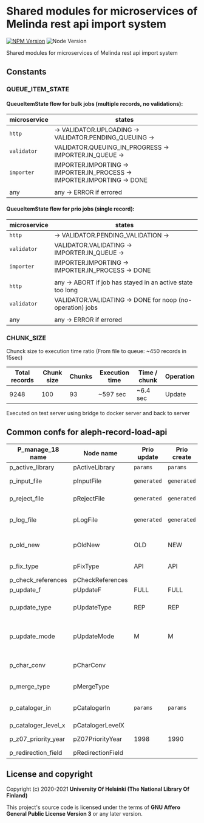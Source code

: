 # Shared modules for microservices of Melinda rest api import system
[![NPM Version](https://img.shields.io/npm/v/@natlibfi/melinda-rest-api-commons.svg)](https://npmjs.org/package/@natlibfi/melinda-rest-api-commons)
![Node Version](https://img.shields.io/node/v/@natlibfi/melinda-rest-api-commons.svg)

Shared modules for microservices of Melinda rest api import system

## Constants

### QUEUE_ITEM_STATE

#### QueueItemState flow for bulk jobs (multiple records, no validations):

|microservice | states                                                                   |
|-------------| -------------------------------------------------------------------------|
|`http`       | -> VALIDATOR.UPLOADING -> VALIDATOR.PENDING_QUEUING ->                  |
|`validator`  | VALIDATOR.QUEUING_IN_PROGRESS -> IMPORTER.IN_QUEUE ->                   |
|`importer`   | IMPORTER.IMPORTING -> IMPORTER.IN_PROCESS -> IMPORTER.IMPORTING -> DONE  |
|             |                                                                          |
|any          | any -> ERROR if errored


#### QueueItemState flow for prio jobs (single record):

|microservice | states                                                                   |
|-------------| -------------------------------------------------------------------------|
|`http`       | -> VALIDATOR.PENDING_VALIDATION ->                                       |
|`validator`  | VALIDATOR.VALIDATING -> IMPORTER.IN_QUEUE ->                             |
|`importer`   | IMPORTER.IMPORTING -> IMPORTER.IN_PROCESS -> DONE                        |
|             |                                                                          |
|`http`       | any -> ABORT if job has stayed in an active state too long               |
|`validator`  | VALIDATOR.VALIDATING -> DONE for noop (no-operation) jobs                |
|             |                                                                          |
| any         | any -> ERROR if errored                                                  |

### CHUNK_SIZE
Chunck size to execution time ratio (From file to queue: ~450 records in 15sec)

| Total records | Chunk size | Chunks | Execution time | Time / chunk | Operation |
|---------------|------------|--------|----------------|--------------|-----------|
| 9248          | 100        | 93     | ~597 sec       | ~6.4 sec     | Update    |
Executed on test server using bridge to docker server and back to server

## Common confs for aleph-record-load-api
| P_manage_18 name    | Node name         | Prio update | Prio create | Bulk update | Bulk create | Description                                             |
|---------------------|-------------------|-------------|-------------|-------------|-------------|---------------------------------------------------------|
| p_active_library    | pActiveLibrary    | `params`    | `params`    | `params`    | `params`    | Library to use                                          |
| p_input_file        | pInputFile        | `generated` | `generated` | `generated` | `generated` | Source file location                                    |
| p_reject_file       | pRejectFile       | `generated` | `generated` | `generated` | `generated` | Log file for rejected records                           |
| p_log_file          | pLogFile          | `generated` | `generated` | `generated` | `generated` | Log file for updated/created record ids                 |
| p_old_new           | pOldNew           | OLD         | NEW         | OLD         | NEW         | Method of operation. Either *NEW* or *OLD*              |
| p_fix_type          | pFixType          | API         | API         | INSB        | INSB        | Aleph fix routine code                                  |
| p_check_references  | pCheckReferences  |             |             |             |             |                                                         |
| p_update_f          | pUpdateF          | FULL        | FULL        | FULL        | FULL        | Indexing action                                         |
| p_update_type       | pUpdateType       | REP         | REP         | REP         | REP         | REP or APP (REPlace or APPend)                          |
| p_update_mode       | pUpdateMode       | M           | M           | M           | M           | User mode. Either *M* (Multi-user) or *S* (Single-user) |
| p_char_conv         | pCharConv         |             |             |             |             | Character conversion to apply                           |
| p_merge_type        | pMergeType        |             |             |             |             | Merge/Preferred routine                                 |
| p_cataloger_in      | pCatalogerIn      | `params`    | `params`    | `params`    | `params`    | Value which is written to *CAT* fields                  |
| p_cataloger_level_x | pCatalogerLevelX  |             |             |             |             | Cataloger lever                                         |
| p_z07_priority_year | pZ07PriorityYear  | 1998        | 1990        | 2099        | 2099        | Override indexing priority                              |
| p_redirection_field | pRedirectionField |             |             |             |             |                                                         |

## License and copyright

Copyright (c) 2020-2021 **University Of Helsinki (The National Library Of Finland)**

This project's source code is licensed under the terms of **GNU Affero General Public License Version 3** or any later version.
